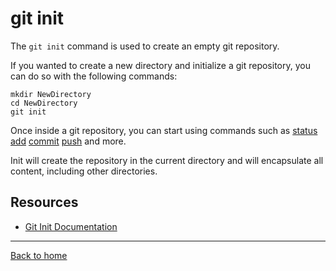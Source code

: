 # git init

The `git init` command is used to create an empty git repository.

If you wanted to create a new directory and initialize a git repository, you can do so with the following commands:
```
mkdir NewDirectory
cd NewDirectory
git init
```

Once inside a git repository, you can start using commands such as
[status](./Status.md)
[add](./Add.md)
[commit](./Commit.md)
[push](./Push.md)
and more.

Init will create the repository in the current directory and will encapsulate all content, including other directories.

## Resources
- [Git Init Documentation](git-scm.com/docs/git-init)

---

[Back to home](../README.md)